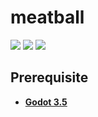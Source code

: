 # meatball

![](https://img.shields.io/github/repo-size/timburr1/meatball)
![](https://img.shields.io/github/contributors/timburr1/meatball)
![](https://img.shields.io/github/last-commit/timburr1/meatball)

## Prerequisite
* [**Godot 3.5**](https://godotengine.org/download) 